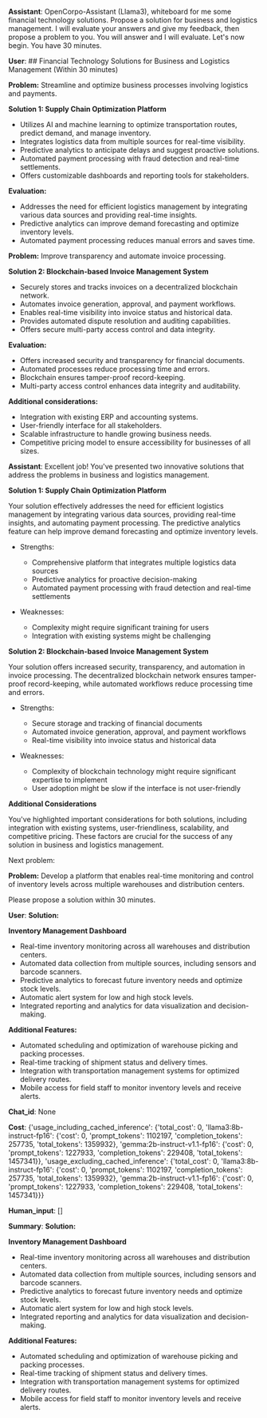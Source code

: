 **Assistant**: OpenCorpo-Assistant (Llama3), whiteboard for me some financial technology solutions. Propose a solution for business and logistics management. I will evaluate your answers and give my feedback, then propose a problem to you. You will answer and I will evaluate. Let's now begin. You have 30 minutes.

**User**: ## Financial Technology Solutions for Business and Logistics Management (Within 30 minutes)

**Problem:** Streamline and optimize business processes involving logistics and payments.

**Solution 1: Supply Chain Optimization Platform**

* Utilizes AI and machine learning to optimize transportation routes, predict demand, and manage inventory.
* Integrates logistics data from multiple sources for real-time visibility.
* Predictive analytics to anticipate delays and suggest proactive solutions.
* Automated payment processing with fraud detection and real-time settlements.
* Offers customizable dashboards and reporting tools for stakeholders.

**Evaluation:**

- Addresses the need for efficient logistics management by integrating various data sources and providing real-time insights.
- Predictive analytics can improve demand forecasting and optimize inventory levels.
- Automated payment processing reduces manual errors and saves time.


**Problem:** Improve transparency and automate invoice processing.

**Solution 2: Blockchain-based Invoice Management System**

* Securely stores and tracks invoices on a decentralized blockchain network.
* Automates invoice generation, approval, and payment workflows.
* Enables real-time visibility into invoice status and historical data.
* Provides automated dispute resolution and auditing capabilities.
* Offers secure multi-party access control and data integrity.

**Evaluation:**

- Offers increased security and transparency for financial documents.
- Automated processes reduce processing time and errors.
- Blockchain ensures tamper-proof record-keeping.
- Multi-party access control enhances data integrity and auditability.


**Additional considerations:**

- Integration with existing ERP and accounting systems.
- User-friendly interface for all stakeholders.
- Scalable infrastructure to handle growing business needs.
- Competitive pricing model to ensure accessibility for businesses of all sizes.

**Assistant**: Excellent job! You've presented two innovative solutions that address the problems in business and logistics management.

**Solution 1: Supply Chain Optimization Platform**

Your solution effectively addresses the need for efficient logistics management by integrating various data sources, providing real-time insights, and automating payment processing. The predictive analytics feature can help improve demand forecasting and optimize inventory levels.

* Strengths:
	+ Comprehensive platform that integrates multiple logistics data sources
	+ Predictive analytics for proactive decision-making
	+ Automated payment processing with fraud detection and real-time settlements

* Weaknesses:
	+ Complexity might require significant training for users
	+ Integration with existing systems might be challenging

**Solution 2: Blockchain-based Invoice Management System**

Your solution offers increased security, transparency, and automation in invoice processing. The decentralized blockchain network ensures tamper-proof record-keeping, while automated workflows reduce processing time and errors.

* Strengths:
	+ Secure storage and tracking of financial documents
	+ Automated invoice generation, approval, and payment workflows
	+ Real-time visibility into invoice status and historical data

* Weaknesses:
	+ Complexity of blockchain technology might require significant expertise to implement
	+ User adoption might be slow if the interface is not user-friendly

**Additional Considerations**

You've highlighted important considerations for both solutions, including integration with existing systems, user-friendliness, scalability, and competitive pricing. These factors are crucial for the success of any solution in business and logistics management.

Next problem:

**Problem:** Develop a platform that enables real-time monitoring and control of inventory levels across multiple warehouses and distribution centers.

Please propose a solution within 30 minutes.

**User**: **Solution:**

**Inventory Management Dashboard**

* Real-time inventory monitoring across all warehouses and distribution centers.
* Automated data collection from multiple sources, including sensors and barcode scanners.
* Predictive analytics to forecast future inventory needs and optimize stock levels.
* Automatic alert system for low and high stock levels.
* Integrated reporting and analytics for data visualization and decision-making.

**Additional Features:**

* Automated scheduling and optimization of warehouse picking and packing processes.
* Real-time tracking of shipment status and delivery times.
* Integration with transportation management systems for optimized delivery routes.
* Mobile access for field staff to monitor inventory levels and receive alerts.

**Chat_id**: None

**Cost**: {'usage_including_cached_inference': {'total_cost': 0, 'llama3:8b-instruct-fp16': {'cost': 0, 'prompt_tokens': 1102197, 'completion_tokens': 257735, 'total_tokens': 1359932}, 'gemma:2b-instruct-v1.1-fp16': {'cost': 0, 'prompt_tokens': 1227933, 'completion_tokens': 229408, 'total_tokens': 1457341}}, 'usage_excluding_cached_inference': {'total_cost': 0, 'llama3:8b-instruct-fp16': {'cost': 0, 'prompt_tokens': 1102197, 'completion_tokens': 257735, 'total_tokens': 1359932}, 'gemma:2b-instruct-v1.1-fp16': {'cost': 0, 'prompt_tokens': 1227933, 'completion_tokens': 229408, 'total_tokens': 1457341}}}

**Human_input**: []

**Summary**: **Solution:**

**Inventory Management Dashboard**

* Real-time inventory monitoring across all warehouses and distribution centers.
* Automated data collection from multiple sources, including sensors and barcode scanners.
* Predictive analytics to forecast future inventory needs and optimize stock levels.
* Automatic alert system for low and high stock levels.
* Integrated reporting and analytics for data visualization and decision-making.

**Additional Features:**

* Automated scheduling and optimization of warehouse picking and packing processes.
* Real-time tracking of shipment status and delivery times.
* Integration with transportation management systems for optimized delivery routes.
* Mobile access for field staff to monitor inventory levels and receive alerts.

